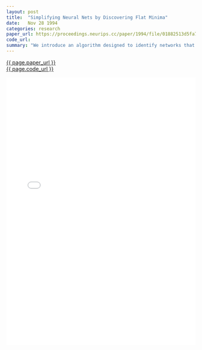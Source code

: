 ```yaml
---
layout: post
title:  "Simplifying Neural Nets by Discovering Flat Minima"
date:   Nov 28 1994
categories: research
paper_url: https://proceedings.neurips.cc/paper/1994/file/01882513d5fa7c329e940dda99b12147-Paper.pdf
code_url: 
summary: "We introduce an algorithm designed to identify networks that are both simple and highly generalizable by searching for extensive areas of flat minima in the error function, where the error rate is relatively stable. These flat minima are associated with lower risks of overfitting according to MDL principles. Despite needing to calculate second-order derivatives, the algorithm maintains a complexity level comparable to backpropagation. We tested it on both feedforward and recurrent networks, and in stock market prediction tasks, it performed better than traditional backpropagation, weight decay, and the optimal brain surgeon methods."
---
```


<style>
.responsive-pdf-container {
    overflow: hidden;
    padding-top: 141.42%; /* 16:9 Aspect Ratio, adjust as needed */
    position: relative;
}

.responsive-pdf-container iframe {
    border: none;
    height: 100%;
    left: 0;
    position: absolute;
    top: 0;
    width: 100%;
}
</style>

<a href="{{ page.paper_url }}">{{ page.paper_url }}</a><br>
<a href="{{ page.code_url }}">{{ page.code_url }}</a>

<div class="responsive-pdf-container">
    <iframe src="{{ page.paper_url }}" style="border: none;"></iframe>
</div>